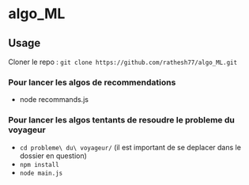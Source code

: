 # algo_ML

## Usage
Cloner le repo : ```git clone https://github.com/rathesh77/algo_ML.git```

### Pour lancer les algos de recommendations
- node recommands.js

### Pour lancer les algos tentants de resoudre le probleme du voyageur
- ```cd probleme\ du\ voyageur/``` (il est important de se deplacer dans le dossier en question)
-  ```npm install```
- ```node main.js```

